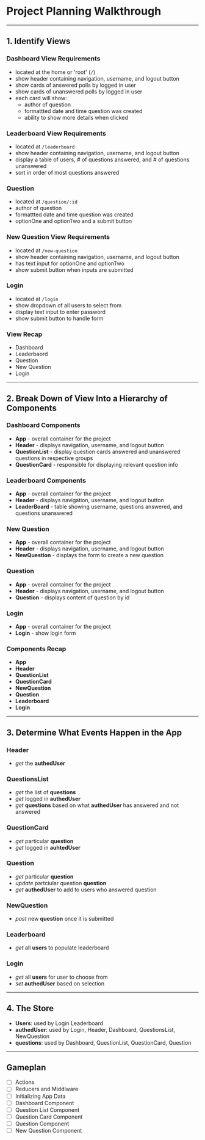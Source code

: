 # Project Planning Walkthrough

---

## 1. Identify Views

### Dashboard View Requirements

- located at the home or 'root' (`/`)
- show header containing navigation, username, and logout button
- show cards of answered polls by logged in user
- show cards of unanswered polls by logged in user
- each card will show:
  - author of question
  - formattted date and time question was created
  - ability to show more details when clicked

### Leaderboard View Requirements

- located at `/leaderboard`
- show header containing navigation, username, and logout button
- display a table of users, # of questions answered, and # of questions unanswered
- sort in order of most questions answered

### Question

- located at `/question/:id`
- author of question
- formattted date and time question was created
- optionOne and optionTwo and a submit button

### New Question View Requirements

- located at `/new-question`
- show header containing navigation, username, and logout button
- has text input for optionOne and optionTwo
- show submit button when inputs are submitted

### Login

- located at `/login`
- show dropdown of all users to select from
- display text input to enter password
- show submit button to handle form

### View Recap

- Dashboard
- Leaderbaord
- Question
- New Question
- Login

---

## 2. Break Down of View Into a Hierarchy of Components

### Dashboard Components

- **App** - overall container for the project
- **Header** - displays navigation, username, and logout button
- **QuestionList** - display question cards answered and unanswered questions in respective groups
- **QuestionCard** - responsible for displaying relevant question info

### Leaderboard Components

- **App** - overall container for the project
- **Header** - displays navigation, username, and logout button
- **LeaderBoard** - table showing username, questions answered, and questions unanswered

### New Question

- **App** - overall container for the project
- **Header** - displays navigation, username, and logout button
- **NewQuestion** - displays the form to create a new question

### Question

- **App** - overall container for the project
- **Header** - displays navigation, username, and logout button
- **Question** - displays content of question by id

### Login

- **App** - overall container for the project
- **Login** - show login form

### Components Recap

- **App**
- **Header**
- **QuestionList**
- **QuestionCard**
- **NewQuestion**
- **Question**
- **Leaderboard**
- **Login**

---

## 3. Determine What Events Happen in the App

### Header

- _get_ the **authedUser**

### QuestionsList

- _get_ the list of **questions**
- _get_ logged in **authedUser**
- _get_ **questions** based on what **authedUser** has answered and not answered

### QuestionCard

- _get_ particular **question**
- _get_ logged in **auhtedUser**

### Question

- _get_ particular **question**
- _update_ partciular question **question**
- _get_ **authedUser** to add to users who answered question

### NewQuestion

- _post_ new **question** once it is submitted

### Leaderboard

- _get_ all **users** to populate leaderboard

### Login

- _get_ all **users** for user to choose from
- _set_ **authedUser** based on selection

---

## 4. The Store

- **Users**: used by Login Leaderboard
- **authedUser**: used by Login, Header, Dashboard, QuestionsList, NewQuestion
- **questions**: used by Dashboard, QuestionList, QuestionCard, Question

---

## Gameplan

- [ ] Actions
- [ ] Reducers and Middlware
- [ ] Initializing App Data
- [ ] Dashboard Component
- [ ] Question List Component
- [ ] Question Card Component
- [ ] Question Component
- [ ] New Question Component
